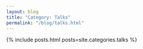 ```yaml
---
layout: blog
title: "Category: Talks"
permalink: "/blog/talks.html"
---
```


{% include posts.html posts=site.categories.talks %}
